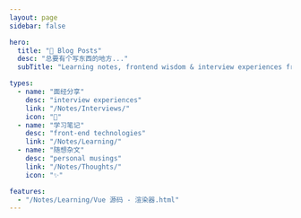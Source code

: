 ```yaml
---
layout: page
sidebar: false

hero:
  title: "🐳 Blog Posts"
  desc: "总要有个写东西的地方..."
  subTitle: "Learning notes, frontend wisdom & interview experiences from a dedicated web enthusiast."

types:
  - name: "面经分享"
    desc: "interview experiences"
    link: "/Notes/Interviews/"
    icon: "🏃"
  - name: "学习笔记"
    desc: "front-end technologies"
    link: "/Notes/Learning/"
  - name: "随想杂文"
    desc: "personal musings"
    link: "/Notes/Thoughts/"
    icon: "✨"

features:
  - "/Notes/Learning/Vue 源码 - 渲染器.html"
---
```


<script setup>
import BlogIndex from '../../.vitepress/components/BlogIndex.vue'
import BlogArchive from '../../.vitepress/components/BlogArchive.vue'
</script>

<BlogArchive/>
